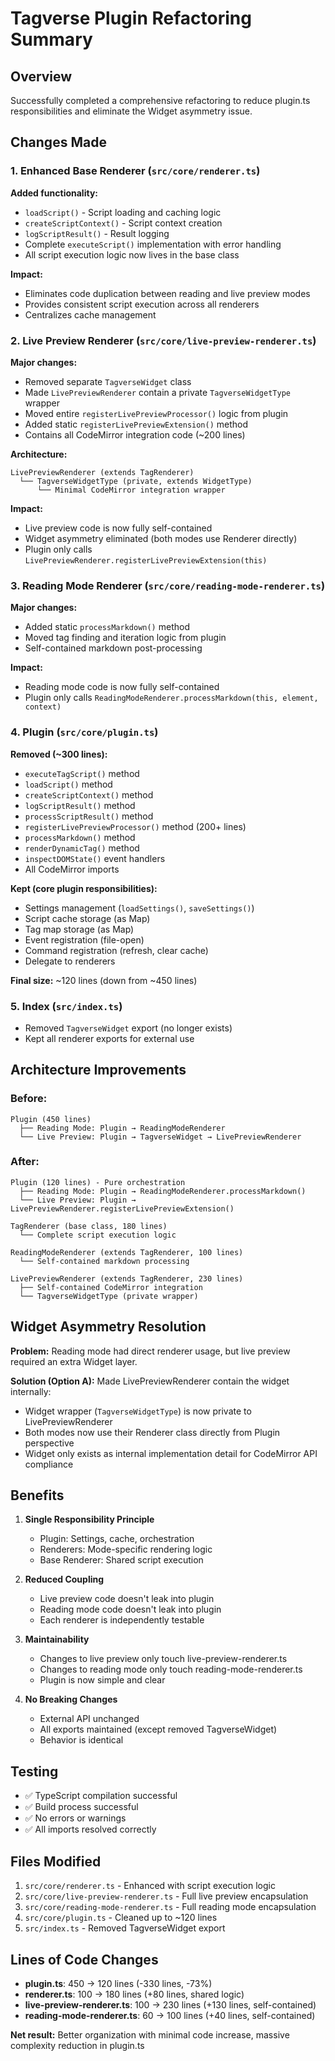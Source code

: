 # Tagverse Plugin Refactoring Summary

## Overview
Successfully completed a comprehensive refactoring to reduce plugin.ts responsibilities and eliminate the Widget asymmetry issue.

## Changes Made

### 1. Enhanced Base Renderer (`src/core/renderer.ts`)
**Added functionality:**
- `loadScript()` - Script loading and caching logic
- `createScriptContext()` - Script context creation
- `logScriptResult()` - Result logging
- Complete `executeScript()` implementation with error handling
- All script execution logic now lives in the base class

**Impact:**
- Eliminates code duplication between reading and live preview modes
- Provides consistent script execution across all renderers
- Centralizes cache management

### 2. Live Preview Renderer (`src/core/live-preview-renderer.ts`)
**Major changes:**
- Removed separate `TagverseWidget` class
- Made `LivePreviewRenderer` contain a private `TagverseWidgetType` wrapper
- Moved entire `registerLivePreviewProcessor()` logic from plugin
- Added static `registerLivePreviewExtension()` method
- Contains all CodeMirror integration code (~200 lines)

**Architecture:**
```
LivePreviewRenderer (extends TagRenderer)
  └── TagverseWidgetType (private, extends WidgetType)
      └── Minimal CodeMirror integration wrapper
```

**Impact:**
- Live preview code is now fully self-contained
- Widget asymmetry eliminated (both modes use Renderer directly)
- Plugin only calls `LivePreviewRenderer.registerLivePreviewExtension(this)`

### 3. Reading Mode Renderer (`src/core/reading-mode-renderer.ts`)
**Major changes:**
- Added static `processMarkdown()` method
- Moved tag finding and iteration logic from plugin
- Self-contained markdown post-processing

**Impact:**
- Reading mode code is now fully self-contained
- Plugin only calls `ReadingModeRenderer.processMarkdown(this, element, context)`

### 4. Plugin (`src/core/plugin.ts`)
**Removed (~300 lines):**
- `executeTagScript()` method
- `loadScript()` method
- `createScriptContext()` method
- `logScriptResult()` method
- `processScriptResult()` method
- `registerLivePreviewProcessor()` method (200+ lines)
- `processMarkdown()` method
- `renderDynamicTag()` method
- `inspectDOMState()` event handlers
- All CodeMirror imports

**Kept (core plugin responsibilities):**
- Settings management (`loadSettings()`, `saveSettings()`)
- Script cache storage (as Map)
- Tag map storage (as Map)
- Event registration (file-open)
- Command registration (refresh, clear cache)
- Delegate to renderers

**Final size:** ~120 lines (down from ~450 lines)

### 5. Index (`src/index.ts`)
- Removed `TagverseWidget` export (no longer exists)
- Kept all renderer exports for external use

## Architecture Improvements

### Before:
```
Plugin (450 lines)
  ├── Reading Mode: Plugin → ReadingModeRenderer
  └── Live Preview: Plugin → TagverseWidget → LivePreviewRenderer
```

### After:
```
Plugin (120 lines) - Pure orchestration
  ├── Reading Mode: Plugin → ReadingModeRenderer.processMarkdown()
  └── Live Preview: Plugin → LivePreviewRenderer.registerLivePreviewExtension()

TagRenderer (base class, 180 lines)
  └── Complete script execution logic

ReadingModeRenderer (extends TagRenderer, 100 lines)
  └── Self-contained markdown processing

LivePreviewRenderer (extends TagRenderer, 230 lines)
  ├── Self-contained CodeMirror integration
  └── TagverseWidgetType (private wrapper)
```

## Widget Asymmetry Resolution

**Problem:** Reading mode had direct renderer usage, but live preview required an extra Widget layer.

**Solution (Option A):** Made LivePreviewRenderer contain the widget internally:
- Widget wrapper (`TagverseWidgetType`) is now private to LivePreviewRenderer
- Both modes now use their Renderer class directly from Plugin perspective
- Widget only exists as internal implementation detail for CodeMirror API compliance

## Benefits

1. **Single Responsibility Principle**
   - Plugin: Settings, cache, orchestration
   - Renderers: Mode-specific rendering logic
   - Base Renderer: Shared script execution

2. **Reduced Coupling**
   - Live preview code doesn't leak into plugin
   - Reading mode code doesn't leak into plugin
   - Each renderer is independently testable

3. **Maintainability**
   - Changes to live preview only touch live-preview-renderer.ts
   - Changes to reading mode only touch reading-mode-renderer.ts
   - Plugin is now simple and clear

4. **No Breaking Changes**
   - External API unchanged
   - All exports maintained (except removed TagverseWidget)
   - Behavior is identical

## Testing

- ✅ TypeScript compilation successful
- ✅ Build process successful
- ✅ No errors or warnings
- ✅ All imports resolved correctly

## Files Modified

1. `src/core/renderer.ts` - Enhanced with script execution logic
2. `src/core/live-preview-renderer.ts` - Full live preview encapsulation
3. `src/core/reading-mode-renderer.ts` - Full reading mode encapsulation
4. `src/core/plugin.ts` - Cleaned up to ~120 lines
5. `src/index.ts` - Removed TagverseWidget export

## Lines of Code Changes

- **plugin.ts**: 450 → 120 lines (-330 lines, -73%)
- **renderer.ts**: 100 → 180 lines (+80 lines, shared logic)
- **live-preview-renderer.ts**: 100 → 230 lines (+130 lines, self-contained)
- **reading-mode-renderer.ts**: 60 → 100 lines (+40 lines, self-contained)

**Net result:** Better organization with minimal code increase, massive complexity reduction in plugin.ts
